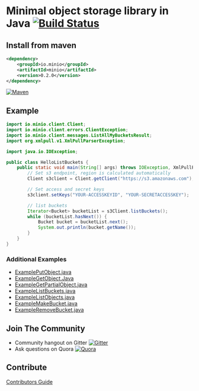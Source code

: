 # Minimal object storage library in Java [![Build Status](https://travis-ci.org/minio/minio-java.svg)](https://travis-ci.org/minio/minio-java)

## Install from maven

```xml
<dependency>
    <groupId>io.minio</groupId>
    <artifactId>minio</artifactId>
    <version>0.2.0</version>
</dependency>
```
[![Maven](https://img.shields.io/maven-central/v/io.minio/minio.svg)](https://search.maven.org/#search%7Cga%7C1%7Ca%3A%22minio%22)

## Example
```java
import io.minio.client.Client;
import io.minio.client.errors.ClientException;
import io.minio.client.messages.ListAllMyBucketsResult;
import org.xmlpull.v1.XmlPullParserException;

import java.io.IOException;

public class HelloListBuckets {
    public static void main(String[] args) throws IOException, XmlPullParserException, ClientException {
        // Set s3 endpoint, region is calculated automatically
        Client s3client = Client.getClient("https://s3.amazonaws.com");

        // Set access and secret keys
        s3client.setKeys("YOUR-ACCESSKEYID", "YOUR-SECRETACCESSKEY");

        // list buckets
        Iterator<Bucket> bucketList = s3Client.listBuckets();
        while (bucketList.hasNext()) {
            Bucket bucket = bucketList.next();
            System.out.println(bucket.getName());
        }
    }
}
```

### Additional Examples

* [ExamplePutObject.java](./src/test/java/io/minio/examples/ExamplePutObject.java)
* [ExampleGetObject.Java](./src/test/java/io/minio/examples/ExampleGetObject.java)
* [ExampleGetPartialObject.java](./src/test/java/io/minio/examples/ExampleGetPartialObject.java)
* [ExampleListBuckets.java](./src/test/java/io/minio/examples/ExampleListBuckets.java)
* [ExampleListObjects.java](./src/test/java/io/minio/examples/ExampleListObjects.java)
* [ExampleMakeBucket.java](./src/test/java/io/minio/examples/ExampleMakeBucket.java)
* [ExampleRemoveBucket.java](./src/test/java/io/minio/examples/ExampleRemoveBucket.java)

## Join The Community
* Community hangout on Gitter    [![Gitter](https://badges.gitter.im/Join%20Chat.svg)](https://gitter.im/Minio/minio?utm_source=badge&utm_medium=badge&utm_campaign=pr-badge&utm_content=badge)
* Ask questions on Quora  [![Quora](http://upload.wikimedia.org/wikipedia/commons/thumb/5/57/Quora_logo.svg/55px-Quora_logo.svg.png)](http://www.quora.com/Minio)

## Contribute

[Contributors Guide](./CONTRIBUTING.md)
